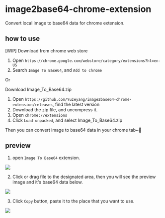 # image2base64-chrome-extension

Convert local image to base64 data for chrome extension.

## how to use

[WIP] Download from chrome web store

1. Open `https://chrome.google.com/webstore/category/extensions?hl=en-US` 
2. Search `Image To Base64`, and `Add to chrome`



Or



Download Image_To_Base64.zip

1. Open `https://github.com/Yuzeyang/image2base64-chrome-extension/releases`, find the latest version
2. Download the zip file, and uncompress it.
3. Open `chrome://extensions`
4. Click `Load unpacked`, and select Image_To_Base64.zip



Then you can convert image to base64 data in your chrome tab~🎉

## preview

1. open `Image To Base64` extension.

![](/Users/zeeyang/Documents/截图1.png)

2. Click or drag file to the designated area, then you will see the preview image and it's base64 data below.

![](/Users/zeeyang/Documents/截图5.png)

3. Click `Copy` button, paste it to the place that you want to use.

![](/Users/zeeyang/Desktop/截图6.png)